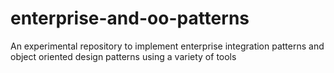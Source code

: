 # enterprise-and-oo-patterns
An experimental repository to implement enterprise integration patterns and object oriented design patterns using a variety of tools

